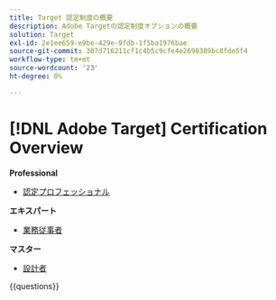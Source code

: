 ```yaml
---
title: Target 認定制度の概要
description: Adobe Targetの認定制度オプションの概要
solution: Target
exl-id: 2e1ee659-e9be-429e-9fdb-1f5ba1976bae
source-git-commit: 307d716211cf1c4b5c9cfe4e2698389bc8fde5f4
workflow-type: tm+mt
source-wordcount: '23'
ht-degree: 0%

---
```


# [!DNL Adobe Target] Certification Overview

**Professional**

* [ 認定プロフェッショナル ](https://certification.adobe.com/certification/target-business-practitioner-professional) <!--AD0-E408-->

**エキスパート**

* [ 業務従事者 ](https://certification.adobe.com/certification/target-business-practitioner-expert) <!--AD0-E406-->

**マスター**

* [ 設計者 ](https://certification.adobe.com/certification/target-architect-master) <!--AD0-E409-->

{{questions}}

